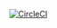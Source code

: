 [![CircleCI](https://circleci.com/gh/Vaznok/recipes/tree/master.svg?style=svg)](https://circleci.com/gh/Vaznok/recipes/tree/master)
